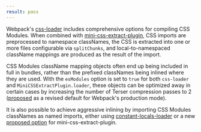 ```yaml
---
result: pass
---
```


Webpack's [css-loader] includes comprehensive options for compiling CSS Modules. When combined with [mini-css-extract-plugin], CSS imports are preprocessed to namespace classNames, the CSS is extracted into one or more files configurable via `splitChunks`, and local-to-namespaced className mappings are produced as the result of the import.

CSS Modules className mapping objects often end up being included in full in bundles, rather than the prefixed classNames being inlined where they are used. With the `esModules` option is set to `true` for both `css-loader` and `MiniCSSExtractPlugin.loader`, these objects can be optimized away in certain cases by increasing the number of Terser compression passes to 2 ([proposed](https://github.com/webpack-contrib/terser-webpack-plugin/pull/225) as a revised default for Webpack's production mode).

It is also possible to achieve aggressive inlining by importing CSS Modules classNames as named imports, either using [constant-locals-loader](https://www.npmjs.com/package/constant-locals-loader) or a new [proposed option](https://github.com/webpack-contrib/mini-css-extract-plugin/pull/509) for mini-css-extract-plugin.

[css-loader]: https://webpack.js.org/loaders/css-loader/
[mini-css-extract-plugin]: https://github.com/webpack-contrib/mini-css-extract-plugin
